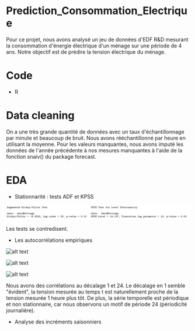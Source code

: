 # Prediction_Consommation_Electrique

Pour ce projet, nous avons analysé un jeu de données d'EDF R&D mesurant la consommation d'énergie électrique d'un ménage sur une période de 4 ans. Notre objectif est de prédire la tension électrique du ménage.

# Code 

- R 

# Data cleaning

On a une très grande quantité de données avec un taux d'échantillonnage par minute et beaucoup de bruit. Nous avons rééchantillonné par heure en utilisant la moyenne. Pour les valeurs manquantes, nous avons imputé les données de l'année précédente à nos mesures manquantes à l'aide de la fonction snaiv() du package forecast. 

# EDA 

- Stationnarité : tests ADF et KPSS 

![alt text](https://github.com/fanny-crt/Prediction_Consommation_Electrique/blob/main/images/test_ADF_KPSS.PNG)

Les tests se contredisent.

- Les autocorrélations empiriques

![alt text](https://github.com/fanny-crt/Fanny_Portfolio/blob/main/images/lagplot_multi.png)

![alt text](https://github.com/fanny-crt/Fanny_Portfolio/blob/main/images/ACF.JPG)

![alt text](https://github.com/fanny-crt/Fanny_Portfolio/blob/main/images/PACF.JPG)

Nous avons des corrélations au décalage 1 et 24. Le décalage en 1 semble "évident", la tension mesurée au temps t est naturellement proche de la tension mesurée 1 heure plus tôt. De plus, la série temporelle est périodique et non stationnaire, car nous observons un motif de période 24 (périodicité journalière). 

- Analyse des incréments saisonniers
